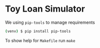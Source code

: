 # Toy Loan Simulator

We using `pip-tools` to manage requirements

```sh
(venv) $ pip install pip-tools
```

To show help for `Makefile` run `make`
